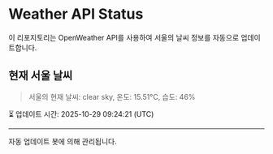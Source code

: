 
# Weather API Status

이 리포지토리는 OpenWeather API를 사용하여 서울의 날씨 정보를 자동으로 업데이트합니다.

## 현재 서울 날씨
> 서울의 현재 날씨: clear sky, 온도: 15.51°C, 습도: 46%

⏳ 업데이트 시간: 2025-10-29 09:24:21 (UTC)

---
자동 업데이트 봇에 의해 관리됩니다.
